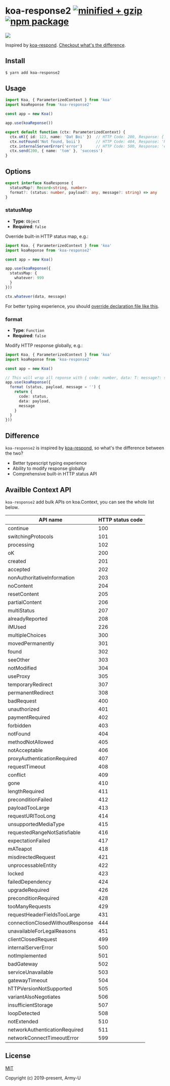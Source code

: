 # koa-response2 [![minified + gzip](https://badgen.net/bundlephobia/minzip/koa-response2)](https://bundlephobia.com/result?p=koa-response2) [![npm package](https://flat.badgen.net/npm/v/koa-response2)](https://www.npmjs.com/package/koa-response2)

<img src="https://i.imgur.com/tlrSYYr.png" />

Inspired by [koa-respond](https://github.com/jeffijoe/koa-respond). [Checkout what's the difference](#Difference).

## Install

```bash
$ yarn add koa-response2
```

## Usage

```typescript
import Koa, { ParameterizedContext } from 'koa'
import koaReponse from 'koa-response2'

const app = new Koa()

app.use(koaReponse())

export default function (ctx: ParameterizedContext) {
  ctx.oK({ id: 123, name: 'Dat Boi' })  // HTTP Code: 200, Response: { id: 123, name: 'Dat Boi' }
  ctx.notFound('Not found, boii')       // HTTP Code: 404, Response: 'Not found, boii'
  ctx.internalServerError('error')      // HTTP Code: 500, Response: 'error'
  ctx.send(200, { name: 'tom' }, 'success')
}
```

## Options

```typescript
export interface KoaResponse {
  statusMap?: Record<string, number>
  format?: (status: number, payload?: any, message?: string) => any
}
```

### statusMap

- **Type**: `Object`
- **Required**: `false`

Override built-in HTTP status map, e.g.: 

```typescript
import Koa, { ParameterizedContext } from 'koa'
import koaReponse from 'koa-response2'

const app = new Koa()

app.use(koaReponse({
  statusMap: {
    whatever: 999
  }
}))

ctx.whatever(data, message)
```

For better typing experience, you should [override declaration file like this](https://github.com/Army-U/koa-response2/blob/develop/koa.d.ts).

### format

- **Type**: `Function`
- **Required**: `false`

Modify HTTP response globally, e.g.:

```typescript
import Koa, { ParameterizedContext } from 'koa'
import koaReponse from 'koa-response2'

const app = new Koa()

// This will wrap all reponse with { code: number, data: T: message?: string } construct.
app.use(koaReponse({
  format (status, payload, message = '') {
    return {
      code: status,
      data: payload,
      message
    }
  }
}))
```

## Difference

`koa-response2` is inspired by [koa-respond](https://github.com/jeffijoe/koa-respond), so what's the difference between the two?

- Better typescript typing experience
- Ability to modify response globally
- Comprehensive built-in HTTP status API

## Availble Context API

`koa-response2` add bulk APIs on koa.Context, you can see the whole list below.

| API name                        | HTTP status code |
| ------------------------------- | ---- |
| continue                        | 100  |
| switchingProtocols              | 101  |
| processing                      | 102  |
| oK                              | 200  |
| created                         | 201  |
| accepted                        | 202  |
| nonAuthoritativeInformation     | 203  |
| noContent                       | 204  |
| resetContent                    | 205  |
| partialContent                  | 206  |
| multiStatus                     | 207  |
| alreadyReported                 | 208  |
| iMUsed                          | 226  |
| multipleChoices                 | 300  |
| movedPermanently                | 301  |
| found                           | 302  |
| seeOther                        | 303  |
| notModified                     | 304  |
| useProxy                        | 305  |
| temporaryRedirect               | 307  |
| permanentRedirect               | 308  |
| badRequest                      | 400  |
| unauthorized                    | 401  |
| paymentRequired                 | 402  |
| forbidden                       | 403  |
| notFound                        | 404  |
| methodNotAllowed                | 405  |
| notAcceptable                   | 406  |
| proxyAuthenticationRequired     | 407  |
| requestTimeout                  | 408  |
| conflict                        | 409  |
| gone                            | 410  |
| lengthRequired                  | 411  |
| preconditionFailed              | 412  |
| payloadTooLarge                 | 413  |
| requestURITooLong               | 414  |
| unsupportedMediaType            | 415  |
| requestedRangeNotSatisfiable    | 416  |
| expectationFailed               | 417  |
| mATeapot                        | 418  |
| misdirectedRequest              | 421  |
| unprocessableEntity             | 422  |
| locked                          | 423  |
| failedDependency                | 424  |
| upgradeRequired                 | 426  |
| preconditionRequired            | 428  |
| tooManyRequests                 | 429  |
| requestHeaderFieldsTooLarge     | 431  |
| connectionClosedWithoutResponse | 444  |
| unavailableForLegalReasons      | 451  |
| clientClosedRequest             | 499  |
| internalServerError             | 500  |
| notImplemented                  | 501  |
| badGateway                      | 502  |
| serviceUnavailable              | 503  |
| gatewayTimeout                  | 504  |
| hTTPVersionNotSupported         | 505  |
| variantAlsoNegotiates           | 506  |
| insufficientStorage             | 507  |
| loopDetected                    | 508  |
| notExtended                     | 510  |
| networkAuthenticationRequired   | 511  |
| networkConnectTimeoutError      | 599  |

## License

[MIT](https://opensource.org/licenses/MIT)

Copyright (c) 2019-present, Army-U
